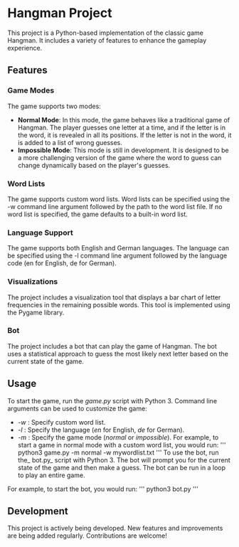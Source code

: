 # Hangman Project
This project is a Python-based implementation of the classic game Hangman. It includes a variety of features to enhance the gameplay experience.  

## Features

### Game Modes
The game supports two modes:
- **Normal Mode**: In this mode, the game behaves like a traditional game of Hangman. The player guesses one letter at a time, and if the letter is in the word, it is revealed in all its positions. If the letter is not in the word, it is added to a list of wrong guesses.
- **Impossible Mode**: This mode is still in development. It is designed to be a more challenging version of the game where the word to guess can change dynamically based on the player's guesses.


### Word Lists
The game supports custom word lists. Word lists can be specified using the -w command line argument followed by the path to the word list file. If no word list is specified, the game defaults to a built-in word list.

### Language Support
The game supports both English and German languages. The language can be specified using the -l command line argument followed by the language code (en for English, de for German).

### Visualizations
The project includes a visualization tool that displays a bar chart of letter frequencies in the remaining possible words. This tool is implemented using the Pygame library.

### Bot
The project includes a bot that can play the game of Hangman. The bot uses a statistical approach to guess the most likely next letter based on the current state of the game.

## Usage
To start the game, run the _game.py_ script with Python 3. Command line arguments can be used to customize the game:

- _-w <wordlist-path>_: Specify custom word list.
- _-l <language>_: Specify the language (_en_ for English, _de_ for German).
- _-m <mode>_: Specify the game mode (_normal_ or _impossible_).
For example, to start a game in normal mode with a custom word list, you would run:
'''
python3 game.py -m normal -w mywordlist.txt
'''
To use the bot, run the_ bot.py_ script with Python 3. The bot will prompt you for the current state of the game and then make a guess. The bot can be run in a loop to play an entire game.

For example, to start the bot, you would run:
'''
python3 bot.py
'''

## Development
This project is actively being developed. New features and improvements are being added regularly. Contributions are welcome!
